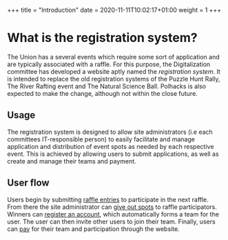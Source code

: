 +++
title = "Introduction"
date =  2020-11-11T10:02:17+01:00
weight = 1
+++

# What is the registration system?
The Union has a several events which require some sort of application and are typically associated with a raffle.
For this purpose, the Digitalization committee has developed a website aptly named the _registration system_.
It is intended to replace the old registration systems of the Puzzle Hunt Rally, The River Rafting event and
The Natural Science Ball. Polhacks is also expected to make the change, although not within the close future.

## Usage
The registration system is designed to allow site administrators (i.e each committees IT-responsible person)
to easily facilitate and manage application and distribution of event spots as needed by each respective event.
This is achieved by allowing users to submit applications, as well as create and manage their teams and payment.

## User flow
Users begin by submitting [raffle entries](./raffle_entry.md) to participate in the next raffle. From there the
site administrator can [give out spots](./give_out_spots.md) to raffle participators. Winners can [register an account](./accounts/_index.md),
which automatically forms a team for the user. The user can then invite other users to join their team.
Finally, users can [pay](./payment.md) for their team and participation through the website.
